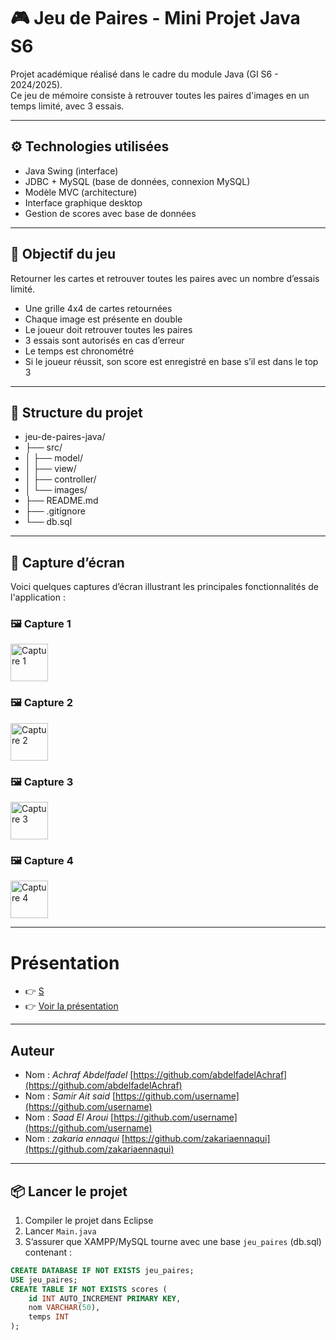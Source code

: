 # 🎮 Jeu de Paires - Mini Projet Java S6

Projet académique réalisé dans le cadre du module Java (GI S6 - 2024/2025).  
Ce jeu de mémoire consiste à retrouver toutes les paires d'images en un temps limité, avec 3 essais.

---

## ⚙️ Technologies utilisées

- Java Swing (interface)
- JDBC + MySQL (base de données, connexion MySQL)
- Modèle MVC (architecture)
- Interface graphique desktop
- Gestion de scores avec base de données

---

## 🧠 Objectif du jeu

Retourner les cartes et retrouver toutes les paires avec un nombre d’essais limité.
- Une grille 4x4 de cartes retournées
- Chaque image est présente en double
- Le joueur doit retrouver toutes les paires
- 3 essais sont autorisés en cas d’erreur
- Le temps est chronométré
- Si le joueur réussit, son score est enregistré en base s’il est dans le top 3

---

## 📁 Structure du projet

- jeu-de-paires-java/
- ├── src/
- │ ├── model/
- │ ├── view/
- │ ├── controller/
- │ └── images/
- ├── README.md
- ├── .gitignore
- └── db.sql

---

## 📸 Capture d’écran

Voici quelques captures d’écran illustrant les principales fonctionnalités de l'application :

<h3>🖼️ Capture 1</h3>
<img src="assets/Capture%20d'écran%202025-05-12%20185807.png" alt="Capture 1" width="60"/>

<h3>🖼️ Capture 2</h3>
<img src="assets/Capture%20d'écran%202025-05-12%20185820.png" alt="Capture 2" width="60"/>

<h3>🖼️ Capture 3</h3>
<img src="assets/Capture%20d'écran%202025-05-12%20185945.png" alt="Capture 3" width="60"/>

<h3>🖼️ Capture 4</h3>
<img src="assets/Capture%20d'écran%202025-05-12%20190032.png" alt="Capture 4" width="60"/>

---

# Présentation
- 👉 [S](https://jeudepaires.my.canva.site/)
- 👉 [Voir la présentation](https://www.canva.com/design/DAGnEi5glsM/s88q1SNn6aB5TgVOD6Q9UA/edit?utm_content=DAGnEi5glsM&utm_campaign=designshare&utm_medium=link2&utm_source=sharebutton)

---

## Auteur

- Nom : *Achraf Abdelfadel* [https://github.com/abdelfadelAchraf](https://github.com/abdelfadelAchraf)
- Nom : *Samir Ait said* [https://github.com/username](https://github.com/username)
- Nom : *Saad El Aroui* [https://github.com/username](https://github.com/username)
- Nom : *zakaria ennaqui* [https://github.com/zakariaennaqui](https://github.com/zakariaennaqui)

---

## 📦 Lancer le projet

1. Compiler le projet dans Eclipse
2. Lancer `Main.java`
3. S’assurer que XAMPP/MySQL tourne avec une base `jeu_paires` (db.sql) contenant :

```sql
CREATE DATABASE IF NOT EXISTS jeu_paires;
USE jeu_paires;
CREATE TABLE IF NOT EXISTS scores (
    id INT AUTO_INCREMENT PRIMARY KEY,
    nom VARCHAR(50),
    temps INT
);


